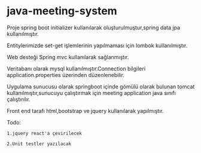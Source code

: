 # java-meeting-system
Proje spring boot initializer kullanılarak oluşturulmuştur,spring data jpa kullanılmıştır.

Entitylerimizde set-get işlemlerinin yapılmaması için lombok kullanılmıştır.

Web desteği Spring mvc kullanılarak sağlanmıştır.

Veritabanı olarak mysql kullanılmıştır.Connection bilgileri application.properties üzerinden düzenlenebilir.

Uygulama sunucusu olarak springboot içinde gömülü olarak bulunan tomcat kullanılmıştır,sunucuyu çalıştırmak için meeting application java sınıfı çalıştırılır.

Front end tarafı html,bootstrap ve jquery kullanılarak yapılmıştır.

Todo: 

    1.jquery react'a çevirilecek
  
    2.Unit testler yazılacak

